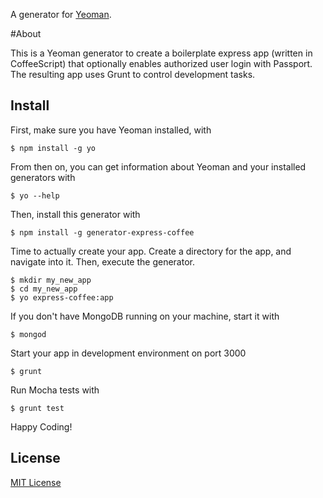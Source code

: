 A generator for [Yeoman](http://yeoman.io).

#About

This is a Yeoman generator to create a boilerplate express app (written in CoffeeScript) that optionally enables authorized user login with Passport.  The resulting app uses Grunt to control development tasks.

## Install

First, make sure you have Yeoman installed, with

    $ npm install -g yo
    
From then on, you can get information about Yeoman and your installed generators with

    $ yo --help
    
Then, install this generator with

    $ npm install -g generator-express-coffee
    
Time to actually create your app.  Create a directory for the app, and navigate into it.  Then, execute the generator.

    $ mkdir my_new_app
    $ cd my_new_app
    $ yo express-coffee:app
    
If you don't have MongoDB running on your machine, start it with

    $ mongod
    
Start your app in development environment on port 3000

    $ grunt
    
Run Mocha tests with

    $ grunt test
    
Happy Coding!

## License

[MIT License](http://en.wikipedia.org/wiki/MIT_License)
